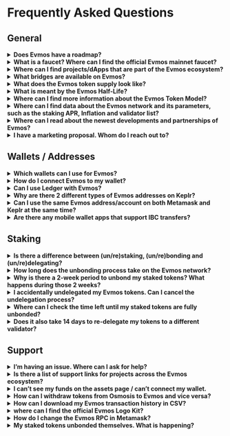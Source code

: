 
# Frequently Asked Questions

## General

<details>

<summary><b>Does Evmos have a roadmap?</b></summary>

Yes. You can find out about Evmos’ roadmap by reading the [Evmos Manifesto](https://medium.com/evmos/the-evmos-manifesto-7fe5d1ab0d67).

</details>

<details>

<summary><b>What is a faucet? Where can I find the official Evmos mainnet faucet?</b></summary>

A faucet is an application that dispenses small amounts of cryptocurrencies to users for free. The purpose of a faucet is to introduce new users to a cryptocurrency by giving them a small amount of tokens to play with, and to encourage them to explore the network’s features and potential use cases.

You can claim from the official Evmos faucet in the [faucet channel](https://discord.com/channels/809048090249134080/1030344710205747271) found in our Discord server.

</details>

<details>

<summary><b>Where can I find projects/dApps that are part of the Evmos ecosystem?</b></summary>

You can discover all the Web3 apps and projects built in the Evmos ecosystem, such as wallets, bridges and decentralized exchanges on our official [ecosystem page](https://altiplanic.notion.site/a188bd13dd114a88a7763fd2a8cc601e?v=403420ad21db41ce81f09b7e3f77e4e2).

</details>

<details>

<summary><b>What bridges are available on Evmos?</b></summary>

Some examples are:

- [Satellite](https://satellite.money/) Bridge
- [Gravity](https://bridge.blockscape.network/) Bridge

</details>

<details>

<summary><b>What does the Evmos token supply look like?</b></summary>

Evmos started with an initial supply of 200 million tokens at genesis and is scheduled to issue 1 billion Evmos tokens in total under an exponential decay schedule in a span of 4 years starting from genesis.
More information on the Evmos Token Model can be found [here](https://medium.com/evmos/the-evmos-token-model-edc07014978b).

</details>

<details>

<summary><b>What is meant by the Evmos Half-Life?</b></summary>

The “half-life” in the Evmos token model is an exponential formula that refers to the rate at which new tokens are minted on a daily basis (per epoch).
The countdown to the Half-Life refers to the yearly reduction of the inflation rate.
A more detailed breakdown on the Half-Life/inflation can be found [here](https://docs.evmos.org/protocol/modules/inflation#exponential-inflation---the-half-life).

</details>

<details>

<summary><b>Where can I find more information about the Evmos Token Model?</b></summary>

A detailed breakdown of the Evmos token model can be found [here](https://medium.com/evmos/the-evmos-token-model-edc07014978b).

</details>

<details>

<summary><b>Where can I find data about the Evmos network and its parameters, such as the staking APR, Inflation and validator list?</b></summary>

[Mintscan](https://www.mintscan.io/evmos) is a great way to find information and data on the Evmos network (or other Cosmos chains). Another example would be [SmartStake](https://evmos.smartstake.io/).

</details>

<details>

<summary><b>Where can I read about the newest developments and partnerships of Evmos?</b></summary>

Articles published by the Evmos team can be found on the Evmos [Medium page](https://medium.com/@Evmos).

</details>

<details>

<summary><b>I have a marketing proposal. Whom do I reach out to?</b></summary>

You may send your proposal via our support ticket system on [Discord](https://discord.com/invite/evmos) or [Telegram](https://t.me/EvmosOrg).

</details>

## Wallets / Addresses

<details>

<summary><b>Which wallets can I use for Evmos?</b></summary>

You can find an overview of Evmos-compatible wallets [here](https://docs.evmos.org/use/wallet).

</details>

<details>

<summary><b>How do I connect Evmos to my wallet?</b></summary>

Guides on how to add the Evmos network to your wallet:

- Metamask [guide](https://docs.evmos.org/use/connect-your-wallet/metamask)
- Keplr [guide](https://www.notion.so/FAQ-6120cf83326942a498862aabab5a49c1)

</details>

<details>

<summary><b>Can I use Ledger with Evmos?</b></summary>

Yes. A guide on how to start using Ledger with Evmos can be found [here](https://docs.evmos.org/use/connect-your-wallet/ledger).

</details>

<details>

<summary><b>Why are there 2 different types of Evmos addresses on Keplr?</b></summary>

Keplr supports two different types of Evmos addresses: the EVM compatible (hex) address and the Cosmos SDK (bech32) address.

The EVM compatible address is the address format used by the Ethereum network, and it starts with "0x". This format is widely used in the Ethereum ecosystem and is recognized by many wallets and applications.

The Cosmos SDK address is the address format used by the Cosmos network, which Evmos is built on. This format starts with "evmos1". This format is specific to the Cosmos ecosystem and is not widely recognized by wallets and applications outside of it. However, it is used by Evmos to interact with the Cosmos ecosystem, including staking, governance, and other features.

Keplr supports both address formats to provide users with a more seamless experience when using Evmos. Users can easily switch between the two formats when interacting with different types of applications on the Evmos network.

Both formats represent the same address/account.

</details>

<details>

<summary><b>Can I use the same Evmos address/account on both Metamask and Keplr at the same time?</b></summary>

Yes, you can use the same Evmos address on both Metamask and Keplr at the same time. This is because Evmos is a blockchain network that supports both EVM and Cosmos networks.

Both Metamask and Keplr allow you to import your Evmos address by using your private key or seed phrase, which means that you can access your account on either wallet.

However, keep in mind that you should always keep your private key or seed phrase secure and not share it with anyone. Additionally, it's always a good idea to have a backup of your private key or seed phrase in case you lose access to one of your wallets.

</details>

<details>

<summary><b>Are there any mobile wallet apps that support IBC transfers?</b></summary>

Yes, Cypher wallet and Cosmostation wallet both support IBC transfers.

</details>

## Staking

<details>

<summary><b>Is there a difference between (un/re)staking, (un/re)bonding  and (un/re)delegating?</b></summary>

No. Staking, bonding and delegating all refer to the process of locking tokens to participate in a proof-of-stake (PoS) blockchain network and earn token rewards for supporting the network.

</details>

<details>

<summary><b>How long does the unbonding process take on the Evmos network?</b></summary>

The time it takes to unstake tokens on the Evmos network is set to 14 days, during which no staking rewards are earned.

</details>

<details>

<summary><b>Why is there a 2-week period to unbond my staked tokens? What happens during those 2 weeks?</b></summary>

The reasoning behind having an unbonding period is the following:

1. To enforce the solution to the nothing-at-stake problem
2. To protect against long-range attacks

The unbonding period of 2 weeks is artificial and is set by governance.

</details>

<details>

<summary><b>I accidentally undelegated my Evmos tokens. Can I cancel the undelegation process?</b></summary>

Yes, you can do so via [Disperze](https://evmos.disperze.network/welcome), which is a third-party dashboard for the Evmos network.

</details>

<details>

<summary><b>Where can I check the time left until my staked tokens are fully unbonded?</b></summary>

1. Navigate to [https://www.mintscan.io/evmos](https://www.mintscan.io/evmos)
2. Search for your Evmos address using the search bar
3. Click on the “Unbondings” tab

</details>

<details>

<summary><b>Does it also take 14 days to re-delegate my tokens to a different validator?</b></summary>

This depends. If it is your first time re-delegating your tokens, the redelegation process is instant. However, if you have redelegated Evmos tokens before, the process will take 14-days (during which no tokens will be earned).

</details>

## Support

<details>

<summary><b>I’m having an issue. Where can I ask for help?</b></summary>

The easiest and fastest way to get support is by opening a [support-ticket](https://discord.com/channels/809048090249134080/976564857048559636)
 on our official [Discord](https://discord.com/invite/evmos) server.

</details>

<details>

<summary><b>Is there a list of support links for projects across the Evmos ecosystem?</b></summary>

A spreadsheet containing support links for various projects built on Evmos can be found [here](https://docs.google.com/spreadsheets/u/1/d/e/2PACX-1vTorkGD3Wmp5QxbIwzYcgemyxFNIdmuBr2D8T_9WEKkjsUvKCvavuZgmLor8RtpmVMA9BvzAuWmruKf/pubhtml). This page is maintained by our moderators.

</details>

<details>

<summary><b>I can’t see my funds on the assets page / can’t connect my wallet.</b></summary>

Clearing browser cache or a hard refresh should help solve this problem. If not, reach out to the Evmos support team on Discord.

</details>

<details>

<summary><b>How can I withdraw tokens from Osmosis to Evmos and vice versa?</b></summary>

To withdraw or deposit (IBC transfer) any assets to and from Evmos you can use the official [asset](https://app.evmos.org/assets) page found on the Evmos website.

</details>

<details>

<summary><b>How can I download my Evmos transaction history in CSV?</b></summary>

[StakeTax](https://stake.tax/) supports Evmos and other chains in Cosmos.

</details>

<details>

<summary><b>where can I find the official Evmos Logo Kit?</b></summary>

The Evmos Press Kit can be found [here](https://drive.google.com/drive/folders/1fw9a8DgLJ0X-LuI4hHG36JkMC9eFGJL6). Make sure to follow the guidelines mentioned in the PDF file when making use of the kit.

</details>

<details>

<summary><b>How do I change the Evmos RPC in Metamask?</b></summary>

To change your RPC follow this [guide](https://www.reddit.com/r/EVMOS/comments/x5y7j4/how_to_change_your_rpc/).

</details>

<details>

<summary><b>My staked tokens unbonded themselves. What is happening?</b></summary>

This most likely means that your private key has been compromised. If you are a victim of theft and have staked tokens, act quickly! The staked assets may still be recoverable. Contact either [Cosmoshield](https://cosmoshield.org/) or [Cosmos Rescue](https://cosmosrescue.com/) as soon as you become aware of the theft attempt.

Alternatively, you can contact our moderators in the [Discord](https://discord.gg/evmos) server and ask for assistance.

</details>
